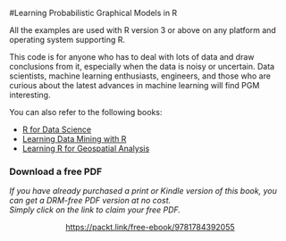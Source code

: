 


#Learning Probabilistic Graphical Models in R

All the examples are used with R version 3 or above on any platform and operating system supporting R.

This code is for anyone who has to deal with lots of data and draw conclusions from it, especially when the data is noisy or uncertain. Data scientists, machine learning enthusiasts, engineers, and those who are curious about the latest advances in machine learning will find PGM interesting.

You can also refer to the following books:

* [R for Data Science](https://www.packtpub.com/big-data-and-business-intelligence/r-data-science?utm_source=github&utm_medium=related&utm_campaign=9781784390860)
* [Learning Data Mining with R](https://www.packtpub.com/big-data-and-business-intelligence/learning-data-mining-r?utm_source=github&utm_medium=related&utm_campaign=9781783982103)
* [Learning R for Geospatial Analysis](https://www.packtpub.com/big-data-and-business-intelligence/learning-r-geospatial-analysis?utm_source=github&utm_medium=related&utm_campaign=9781783984367)
### Download a free PDF

 <i>If you have already purchased a print or Kindle version of this book, you can get a DRM-free PDF version at no cost.<br>Simply click on the link to claim your free PDF.</i>
<p align="center"> <a href="https://packt.link/free-ebook/9781784392055">https://packt.link/free-ebook/9781784392055 </a> </p>